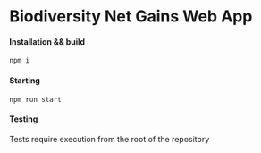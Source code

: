# Biodiversity Net Gains Web App

#### Installation && build
`npm i`

#### Starting
`npm run start`

#### Testing
Tests require execution from the root of the repository